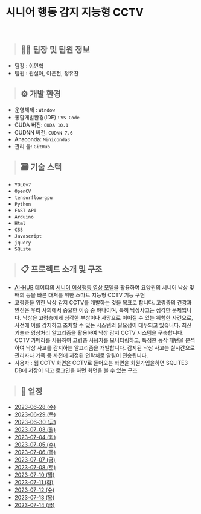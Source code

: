 <h1>시니어 행동 감지 지능형 CCTV</h1>
<br>

> <h2>🧑‍💻 팀장 및 팀원 정보</h2>
- 팀장 : 이민혁
- 팀원 : 원설아, 이은전, 정유찬

> <h2>⚙ 개발 환경</h2>
- 운영체제 : ```Window```
- 통합개발환경(IDE) : ```VS Code```
- CUDA 버전: ```CUDA 10.1```
- CUDNN 버전: ```CUDNN 7.6```
- Anaconda: ```Miniconda3```
- 관리 툴: ```GitHub```

> <h2>🗃 기술 스택</h2>
- ```YOLOv7```
- ```OpenCV```
- ```tensorflow-gpu```
- ```Python```
- ```FAST API```
- ```Arduino```
- ```Html```
- ```CSS```
- ```Javascript```
- ```jquery```
- ```SQLite```

> <h2>📋 프로젝트 소개 및 구조</h2>
- [AI-HUB](https://www.aihub.or.kr/) 데이터의 [시니어 이상행동 영상 모델](https://www.aihub.or.kr/aihubdata/data/view.do?currMenu=115&topMenu=100&aihubDataSe=realm&dataSetSn=167)을 활용하여 요양원의 시니어 낙상 및 배회 등을 빠른 대처를 위한 스마트 지능형 CCTV 기능 구현
- 고령층을 위한 낙상 감지 CCTV를 개발하는 것을 목표로 합니다. 고령층의 건강과 안전은 우리 사회에서 중요한 이슈 중 하나이며, 특히 낙상사고는 심각한 문제입니다.
낙상은 고령층에게 심각한 부상이나 사망으로 이어질 수 있는 위험한 사건으로, 사전에 이를 감지하고 조치할 수 있는 시스템의 필요성이 대두되고 있습니다.
최신 기술과 영상처리 알고리즘을 활용하여 낙상 감지 CCTV 시스템을 구축합니다.
CCTV 카메라를 사용하여 고령층 사용자를 모니터링하고, 특정한 동작 패턴을 분석하여 낙상 사고를 감지하는 알고리즘을 개발합니다.
감지된 낙상 사고는 실시간으로 관리자나 가족 등 사전에 지정된 연락처로 알림이 전송됩니다.
- 사용자 : 웹 CCTV 화면은 CCTV로 들어오는 화면을 회원가입을하면 SQLITE3 DB에 저장이 되고 로그인을 하면 화면을 볼 수 있는 구조

> <h2>📆 일정</h2>
- [2023-06-28 (수)](./20230628.md)
- [2023-06-29 (목)](./20230629.md)
- [2023-06-30 (금)](./20230630.md)
- [2023-07-03 (월)](./20230703.md)
- [2023-07-04 (화)](./20230704.md)
- [2023-07-05 (수)](./20230705.md)
- [2023-07-06 (목)](./20230706.md)
- [2023-07-07 (금)](./20230707.md)
- [2023-07-08 (토)](./20230708.md)
- [2023-07-10 (월)](./20230710.md)
- [2023-07-11 (화)](./20230711.md)
- [2023-07-12 (수)](./20230712.md)
- [2023-07-13 (목)](./20230713.md)
- [2023-07-14 (금)](./20230714.md)

